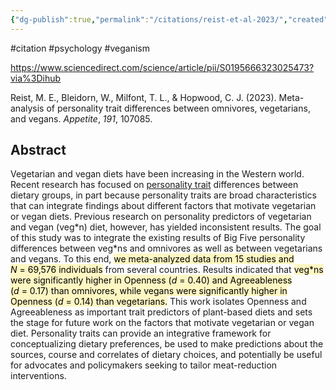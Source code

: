 ```yaml
---
{"dg-publish":true,"permalink":"/citations/reist-et-al-2023/","created":"2023-11-23T14:58:10.000+00:00","updated":"2025-09-28T23:48:18.891+01:00"}
---
```


#citation #psychology #veganism 

https://www.sciencedirect.com/science/article/pii/S0195666323025473?via%3Dihub

Reist, M. E., Bleidorn, W., Milfont, T. L., & Hopwood, C. J. (2023). Meta-analysis of personality trait differences between omnivores, vegetarians, and vegans. _Appetite_, _191_, 107085.

## Abstract

Vegetarian and vegan diets have been increasing in the Western world. Recent research has focused on [personality trait](https://www.sciencedirect.com/topics/psychology/personality-trait "Learn more about personality trait from ScienceDirect's AI-generated Topic Pages") differences between dietary groups, in part because personality traits are broad characteristics that can integrate findings about different factors that motivate vegetarian or vegan diets. Previous research on personality predictors of vegetarian and vegan (veg\*n) diet, however, has yielded inconsistent results. The goal of this study was to integrate the existing results of Big Five personality differences between veg\*ns and omnivores as well as between vegetarians and vegans. To this end, <mark style="background: #FFF3A3A6;">we meta-analyzed data from 15 studies and _N_ = 69,576 individuals</mark> from several countries. Results indicated that <mark style="background: #FFF3A3A6;">veg*ns were significantly higher in Openness (_d_ = 0.40) and Agreeableness (_d_ = 0.17) than omnivores, while vegans were significantly higher in Openness (_d_ = 0.14) than vegetarians.</mark> This work isolates Openness and Agreeableness as important trait predictors of plant-based diets and sets the stage for future work on the factors that motivate vegetarian or vegan diet. Personality traits can provide an integrative framework for conceptualizing dietary preferences, be used to make predictions about the sources, course and correlates of dietary choices, and potentially be useful for advocates and policymakers seeking to tailor meat-reduction interventions.